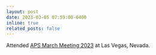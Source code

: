 ```yaml
---
layout: post
date: 2023-03-05 07:59:00-0400
inline: true
related_posts: false
---
```


Attended [APS March Meeting 2023](https://march.aps.org/) at Las Vegas, Nevada.